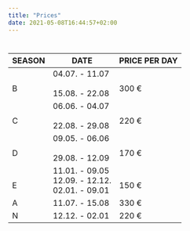 ```yaml
---
title: "Prices"
date: 2021-05-08T16:44:57+02:00
---
```


#

| SEASON | DATE | PRICE PER DAY |
|--|--|--|
|  <br> B | 04.07. - 11.07 <br><br> 15.08. - 22.08 |<br> 300 €
|  <br> C | 06.06. - 04.07 <br><br> 22.08. - 29.08 |<br> 220 €
|  <br> D | 09.05. - 06.06 <br><br> 29.08. - 12.09 |<br> 170 €
|  <br> E | 11.01. - 09.05 <br> 12.09. - 12.12. <br> 02.01. - 09.01 |<br> 150 €
| A | 11.07. - 15.08 | 330 €
| N | 12.12. - 02.01 | 220 €